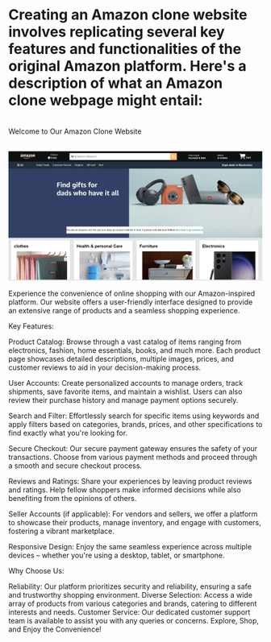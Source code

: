# Creating an Amazon clone website involves replicating several key features and functionalities of the original Amazon platform. Here's a description of what an Amazon clone webpage might entail:
<br>
Welcome to Our Amazon Clone Website
<br><br>

![gitHub.mark](https://github.com/Lucky6203/amazon-clone/blob/main/Screenshot%202024-01-01%20185642.png)


Experience the convenience of online shopping with our Amazon-inspired platform. Our website offers a user-friendly interface designed to provide an extensive range of products and a seamless shopping experience.

Key Features:

Product Catalog: Browse through a vast catalog of items ranging from electronics, fashion, home essentials, books, and much more. Each product page showcases detailed descriptions, multiple images, prices, and customer reviews to aid in your decision-making process.

User Accounts: Create personalized accounts to manage orders, track shipments, save favorite items, and maintain a wishlist. Users can also review their purchase history and manage payment options securely.

Search and Filter: Effortlessly search for specific items using keywords and apply filters based on categories, brands, prices, and other specifications to find exactly what you're looking for.

Secure Checkout: Our secure payment gateway ensures the safety of your transactions. Choose from various payment methods and proceed through a smooth and secure checkout process.

Reviews and Ratings: Share your experiences by leaving product reviews and ratings. Help fellow shoppers make informed decisions while also benefiting from the opinions of others.

Seller Accounts (if applicable): For vendors and sellers, we offer a platform to showcase their products, manage inventory, and engage with customers, fostering a vibrant marketplace.

Responsive Design: Enjoy the same seamless experience across multiple devices – whether you're using a desktop, tablet, or smartphone.

Why Choose Us:

Reliability: Our platform prioritizes security and reliability, ensuring a safe and trustworthy shopping environment.
Diverse Selection: Access a wide array of products from various categories and brands, catering to different interests and needs.
Customer Service: Our dedicated customer support team is available to assist you with any queries or concerns.
Explore, Shop, and Enjoy the Convenience!

